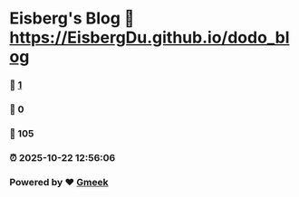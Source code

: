 # Eisberg's Blog :link: https://EisbergDu.github.io/dodo_blog 
### :page_facing_up: [1](https://EisbergDu.github.io/dodo_blog/tag.html) 
### :speech_balloon: 0 
### :hibiscus: 105 
### :alarm_clock: 2025-10-22 12:56:06 
### Powered by :heart: [Gmeek](https://github.com/Meekdai/Gmeek)
